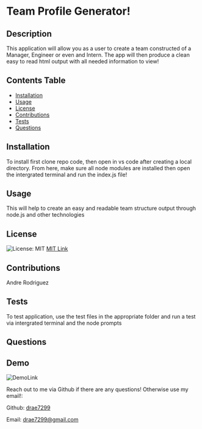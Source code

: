 # Team Profile Generator!
  
  ## Description  
  This application will allow you as a user to create a team constructed of a Manager, Engineer or even and Intern. The app will then produce a clean easy to read html output with all needed information to view!
  
  ## Contents Table
  * [Installation](#installation)
  * [Usage](#usage)
  * [License](license)
  * [Contributions](contributions) 
  * [Tests](tests)
  * [Questions](questions) 

  ## Installation
  To install first clone repo code, then open in vs code after creating a local directory. From here, make sure all node modules are installed then open the intergrated terminal and run the index.js file!

  ## Usage
  This will help to create an easy and readable team structure output through node.js and other technologies

  ## License
  ![License: MIT](https://img.shields.io/badge/License-MIT-yellow.svg) [MIT Link](https://opensource.org/licenses/BSD-3-Clause)
 

  ## Contributions
  Andre Rodriguez
  
  ## Tests
  To test application, use the test files in the appropriate folder and run a test via intergrated terminal and the node prompts

  ## Questions

  ## Demo
  ![DemoLink](https://drive.google.com/file/d/1cPT0C72wNoRB2yf-W0mWeq8T4Hu5o1nP/view?usp=sharing)


  Reach out to me via Github if there are any questions! Otherwise use my email!:

  Github: [drae7299](https://www.github.com/)

  Email: drae7299@gmail.com
  

